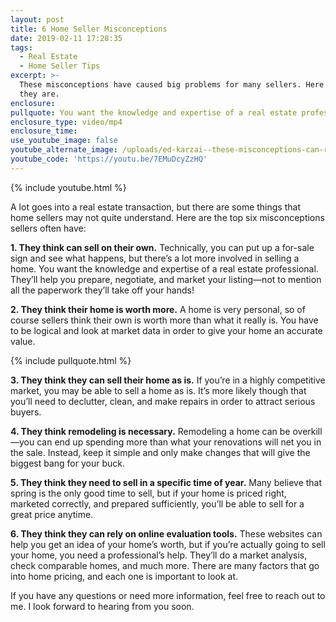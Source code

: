 ```yaml
---
layout: post
title: 6 Home Seller Misconceptions
date: 2019-02-11 17:28:35
tags:
  - Real Estate
  - Home Seller Tips
excerpt: >-
  These misconceptions have caused big problems for many sellers. Here’s what
  they are.
enclosure:
pullquote: You want the knowledge and expertise of a real estate professional.
enclosure_type: video/mp4
enclosure_time:
use_youtube_image: false
youtube_alternate_image: /uploads/ed-karzai--these-misconceptions-can-ruin-a-home-sale-youtube.jpg
youtube_code: 'https://youtu.be/7EMuDcyZzHQ'
---
```


{% include youtube.html %}

A lot goes into a real estate transaction, but there are some things that home sellers may not quite understand. Here are the top six misconceptions sellers often have:

**1. They think can sell on their own.** Technically, you can put up a for-sale sign and see what happens, but there’s a lot more involved in selling a home. You want the knowledge and expertise of a real estate professional. They’ll help you prepare, negotiate, and market your listing—not to mention all the paperwork they’ll take off your hands!

**2. They think their home is worth more.** A home is very personal, so of course sellers think their own is worth more than what it really is. You have to be logical and look at market data in order to give your home an accurate value.

{% include pullquote.html %}

**3. They think they can sell their home as is.** If you’re in a highly competitive market, you may be able to sell a home as is. It’s more likely though that you’ll need to declutter, clean, and make repairs in order to attract serious buyers.

**4. They think remodeling is necessary.** Remodeling a home can be overkill—you can end up spending more than what your renovations will net you in the sale. Instead, keep it simple and only make changes that will give the biggest bang for your buck.

**5. They think they need to sell in a specific time of year.** Many believe that spring is the only good time to sell, but if your home is priced right, marketed correctly, and prepared sufficiently, you’ll be able to sell for a great price anytime.

**6. They think they can rely on online evaluation tools.** These websites can help you get an idea of your home’s worth, but if you’re actually going to sell your home, you need a professional’s help. They’ll do a market analysis, check comparable homes, and much more. There are many factors that go into home pricing, and each one is important to look at.

If you have any questions or need more information, feel free to reach out to me. I look forward to hearing from you soon.<br>&nbsp;